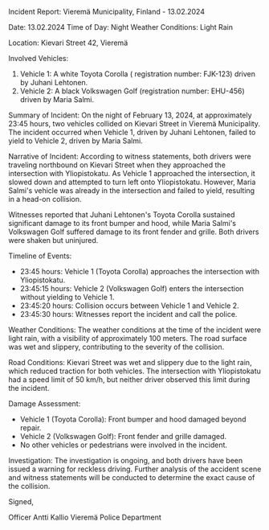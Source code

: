 Incident Report: Vieremä Municipality, Finland - 13.02.2024

Date: 13.02.2024
Time of Day: Night
Weather Conditions: Light Rain

Location: Kievari Street 42, Vieremä

Involved Vehicles:

1. Vehicle 1: A white Toyota Corolla ( registration number: FJK-123) driven by Juhani Lehtonen.
2. Vehicle 2: A black Volkswagen Golf (registration number: EHU-456) driven by Maria Salmi.

Summary of Incident:
On the night of February 13, 2024, at approximately 23:45 hours, two vehicles collided on Kievari Street in Vieremä Municipality. The incident occurred when Vehicle 1, driven by Juhani Lehtonen, failed to yield to Vehicle 2, driven by Maria Salmi.

Narrative of Incident:
According to witness statements, both drivers were traveling northbound on Kievari Street when they approached the intersection with Yliopistokatu. As Vehicle 1 approached the intersection, it slowed down and attempted to turn left onto Yliopistokatu. However, Maria Salmi's vehicle was already in the intersection and failed to yield, resulting in a head-on collision.

Witnesses reported that Juhani Lehtonen's Toyota Corolla sustained significant damage to its front bumper and hood, while Maria Salmi's Volkswagen Golf suffered damage to its front fender and grille. Both drivers were shaken but uninjured.

Timeline of Events:

* 23:45 hours: Vehicle 1 (Toyota Corolla) approaches the intersection with Yliopistokatu.
* 23:45:15 hours: Vehicle 2 (Volkswagen Golf) enters the intersection without yielding to Vehicle 1.
* 23:45:20 hours: Collision occurs between Vehicle 1 and Vehicle 2.
* 23:45:30 hours: Witnesses report the incident and call the police.

Weather Conditions:
The weather conditions at the time of the incident were light rain, with a visibility of approximately 100 meters. The road surface was wet and slippery, contributing to the severity of the collision.

Road Conditions:
Kievari Street was wet and slippery due to the light rain, which reduced traction for both vehicles. The intersection with Yliopistokatu had a speed limit of 50 km/h, but neither driver observed this limit during the incident.

Damage Assessment:

* Vehicle 1 (Toyota Corolla): Front bumper and hood damaged beyond repair.
* Vehicle 2 (Volkswagen Golf): Front fender and grille damaged.
* No other vehicles or pedestrians were involved in the incident.

Investigation:
The investigation is ongoing, and both drivers have been issued a warning for reckless driving. Further analysis of the accident scene and witness statements will be conducted to determine the exact cause of the collision.

Signed,

Officer Antti Kallio
Vieremä Police Department